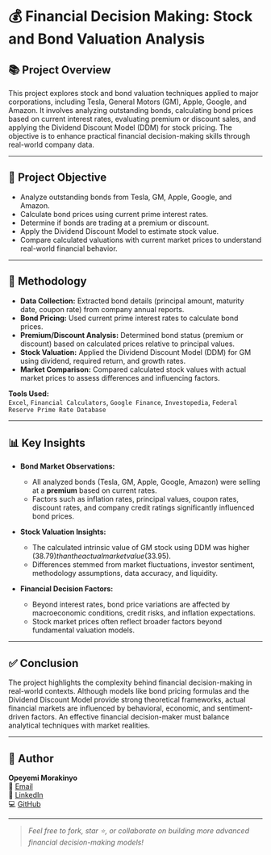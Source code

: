 # 💰 Financial Decision Making: Stock and Bond Valuation Analysis

## 📚 Project Overview

This project explores stock and bond valuation techniques applied to major corporations, including Tesla, General Motors (GM), Apple, Google, and Amazon. It involves analyzing outstanding bonds, calculating bond prices based on current interest rates, evaluating premium or discount sales, and applying the Dividend Discount Model (DDM) for stock pricing. The objective is to enhance practical financial decision-making skills through real-world company data.

---

## 🎯 Project Objective

- Analyze outstanding bonds from Tesla, GM, Apple, Google, and Amazon.
- Calculate bond prices using current prime interest rates.
- Determine if bonds are trading at a premium or discount.
- Apply the Dividend Discount Model to estimate stock value.
- Compare calculated valuations with current market prices to understand real-world financial behavior.

---

## 🧠 Methodology

- **Data Collection:** Extracted bond details (principal amount, maturity date, coupon rate) from company annual reports.
- **Bond Pricing:** Used current prime interest rates to calculate bond prices.
- **Premium/Discount Analysis:** Determined bond status (premium or discount) based on calculated prices relative to principal values.
- **Stock Valuation:** Applied the Dividend Discount Model (DDM) for GM using dividend, required return, and growth rates.
- **Market Comparison:** Compared calculated stock values with actual market prices to assess differences and influencing factors.

**Tools Used:**  
`Excel`, `Financial Calculators`, `Google Finance`, `Investopedia`, `Federal Reserve Prime Rate Database`

---

## 📊 Key Insights

- **Bond Market Observations:**
  - All analyzed bonds (Tesla, GM, Apple, Google, Amazon) were selling at a **premium** based on current rates.
  - Factors such as inflation rates, principal values, coupon rates, discount rates, and company credit ratings significantly influenced bond prices.

- **Stock Valuation Insights:**
  - The calculated intrinsic value of GM stock using DDM was higher ($38.79) than the actual market value ($33.95).
  - Differences stemmed from market fluctuations, investor sentiment, methodology assumptions, data accuracy, and liquidity.

- **Financial Decision Factors:**
  - Beyond interest rates, bond price variations are affected by macroeconomic conditions, credit risks, and inflation expectations.
  - Stock market prices often reflect broader factors beyond fundamental valuation models.

---

## ✅ Conclusion

The project highlights the complexity behind financial decision-making in real-world contexts. Although models like bond pricing formulas and the Dividend Discount Model provide strong theoretical frameworks, actual financial markets are influenced by behavioral, economic, and sentiment-driven factors. An effective financial decision-maker must balance analytical techniques with market realities.

---

## 👤 Author

**Opeyemi Morakinyo**  
📧 [Email](mailto:yemigunju0@gmail.com)  
🔗 [LinkedIn](https://linkedin.com/in/opeyemimorakinyo)  
💻 [GitHub](https://github.com/Yemigunju)

---

> *Feel free to fork, star ⭐, or collaborate on building more advanced financial decision-making models!*

